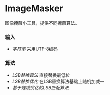ImageMasker
====
图像掩蔽小工具，提供不同掩蔽算法。

### 输入
* *字符串*
采用UTF-8编码

### 算法
* *LSB替换算法*
直接替换最低位
* *LSB替换优化*
在LSB替换算法基础上随机加减一
* *基于蛙跳优化的LSB匹配算法*